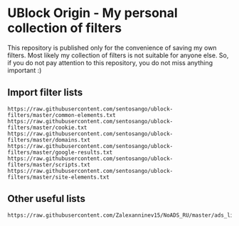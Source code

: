 # UBlock Origin - My personal collection of filters

This repository is published only for the convenience of saving my own filters. 
Most likely my collection of filters is not suitable for anyone else. 
So, if you do not pay attention to this repository, you do not miss anything important :)

## Import filter lists

```
https://raw.githubusercontent.com/sentosango/ublock-filters/master/common-elements.txt
https://raw.githubusercontent.com/sentosango/ublock-filters/master/cookie.txt
https://raw.githubusercontent.com/sentosango/ublock-filters/master/domains.txt
https://raw.githubusercontent.com/sentosango/ublock-filters/master/google-results.txt
https://raw.githubusercontent.com/sentosango/ublock-filters/master/scripts.txt
https://raw.githubusercontent.com/sentosango/ublock-filters/master/site-elements.txt
```

## Other useful lists
```
https://raw.githubusercontent.com/Zalexanninev15/NoADS_RU/master/ads_list.txt
```
